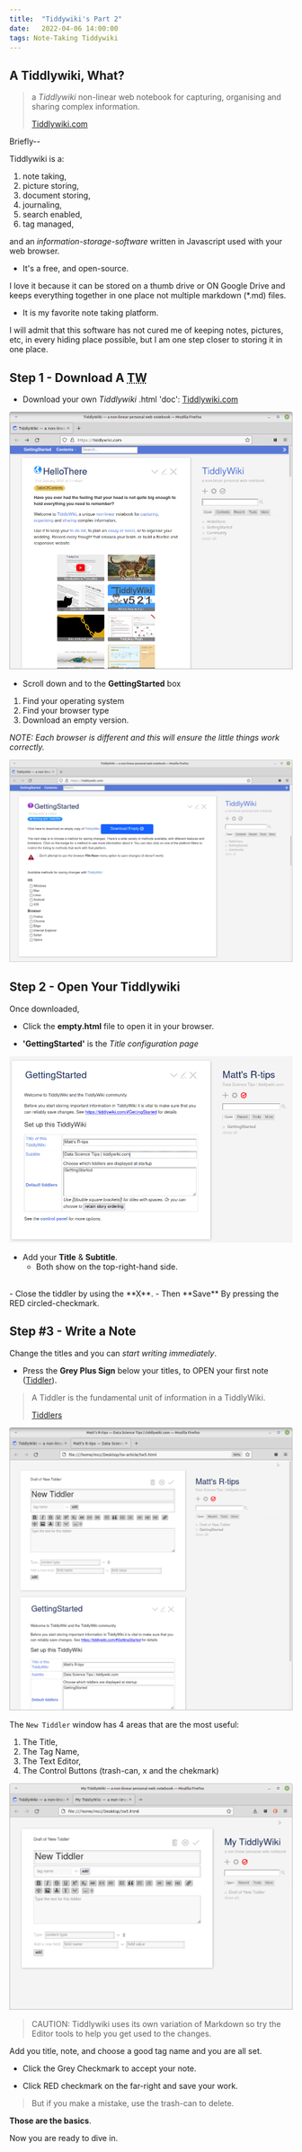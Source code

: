 ```yaml
---
title:  "Tiddywiki's Part 2"
date:   2022-04-06 14:00:00
tags: Note-Taking Tiddywiki
---
```


## A Tiddlywiki, What?

> a *Tiddlywiki* non-linear web notebook for capturing, organising and sharing complex information.
>
>[Tiddlywiki.com](https://tiddlywiki.com/)

Briefly--

Tiddlywiki is a:

1. note taking, 
2. picture storing,
3. document storing,
4. journaling,
5. search enabled,
6. tag managed,

and an *information-storage-software* written in Javascript used with your web browser. 

- It's a free, and open-source. 

I love it because it can be stored on a thumb drive or ON Google Drive and keeps everything together in one place not multiple markdown (*.md) files. 

- It is my favorite note taking platform.

I will admit that this software has not cured me of keeping notes, pictures, etc, in every hiding place possible, but I am one step closer to storing it in one place.


##  Step 1 - Download A <abbr title="Tiddlywiki">TW</abbr>

- Download your own *Tiddlywiki* .html 'doc': [Tiddlywiki.com](https://tiddlywiki.com/)

![](/assets/img/tw-page.png)

- Scroll down and to the **GettingStarted** box
1. Find your operating system 
1. Find your browser type 
1. Download an empty version.  

*NOTE: Each browser is different and this will ensure the little things work correctly.*

![](/assets/img/empty.tw.png)

## Step 2 - Open Your Tiddlywiki

Once downloaded, 

- Click the **empty.html** file to open it in your browser.

- **'GettingStarted'** is the *Title configuration page*


![](/assets/img/GettingStarted-titles.png)

- Add your **Title** & **Subtitle**.
    - Both show on the top-right-hand side.
</br>   
 - Close the tiddler by using the **X**. 
 - Then **Save** By pressing the RED circled-checkmark.

## Step #3 - Write a Note

Change the titles and you can *start writing immediately*.

- Press the **Grey Plus Sign** below your titles, to OPEN your first note ([Tiddler](https://tiddlywiki.com/static/Tiddlers.html)).

>A Tiddler is the fundamental unit of information in a TiddlyWiki.
>
>[Tiddlers](https://tiddlywiki.com/static/Tiddlers.html)

![](/assets/img/first-tiddler-note-page.png)

The `New Tiddler` window has 4 areas that are the most useful:

1. The Title,
1. The Tag Name,
1. The Text Editor,
1. The Control Buttons (trash-can, x and the chekmark)

![](/assets/img/making-tw.png)

>CAUTION: Tiddlywiki uses its own variation of Markdown so try the Editor tools to help you get used to the changes.

Add you title, note, and choose a good tag name and you are all set. 

- Click the Grey Checkmark to accept your note.

- Click RED checkmark on the far-right and save your work.

>But if you make a mistake, use the trash-can to delete.

**Those are the basics**. 

Now you are ready to dive in.

